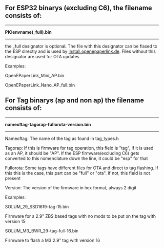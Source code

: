## For ESP32 binarys (excluding C6), the filename consists of:


***

**PIOenvname(_full).bin**

***


the _full designator is optional. The file with this designator can be flased to the ESP directly and is used by [install.openepaperlink.de](https://install.openepaperlink.de/). Files without this designator are used for OTA updates.

Examples:

OpenEPaperLink_Mini_AP.bin

OpenEPaperLink_Nano_AP_full.bin

## For Tag binarys (ap and non ap) the filename consists of:


***

**nameoftag-tagorap-fullorota-version.bin**

***

Nameoftag: The name of the tag as found in tag_types.h

Tagorap: If this is firmware for tag operation, this field is "tag", if it is used as an AP, it should be "AP". If the ESP firmware(excluding C6) gets converted to this nomenclature down the line, it could be "esp" for that

Fullorota: Some tags have different files for OTA and direct to tag flashing. If this this is the case, this part can be "full" or "ota". If not, this field is not present

Version: The version of the firmware in hex format, always 2 digit

Examples:

SOLUM_29_SSD1619-tag-15.bin

Firmware for a 2.9" ZBS based tags with no mods to be put on the tag with version 15 

SOLUM_M3_BWR_29-tag-full-16.bin

Firmware to flash a M3 2.9" tag with version 16